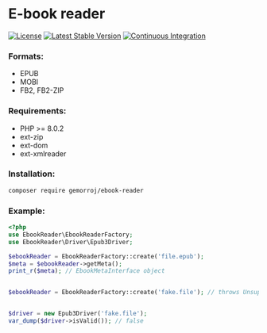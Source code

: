 # E-book reader

[![License](https://poser.pugx.org/gemorroj/ebook-reader/license)](https://packagist.org/packages/gemorroj/ebook-reader)
[![Latest Stable Version](https://poser.pugx.org/gemorroj/ebook-reader/v/stable)](https://packagist.org/packages/gemorroj/ebook-reader)
[![Continuous Integration](https://github.com/Gemorroj/EbookReader/workflows/Continuous%20Integration/badge.svg?branch=master)](https://github.com/Gemorroj/EbookReader/actions?query=workflow%3A%22Continuous+Integration%22)


### Formats:
- EPUB
- MOBI
- FB2, FB2-ZIP


### Requirements:
- PHP >= 8.0.2
- ext-zip
- ext-dom
- ext-xmlreader


### Installation:
```bash
composer require gemorroj/ebook-reader
```

### Example:
```php
<?php
use EbookReader\EbookReaderFactory;
use EbookReader\Driver\Epub3Driver;

$ebookReader = EbookReaderFactory::create('file.epub');
$meta = $ebookReader->getMeta();
print_r($meta); // EbookMetaInterface object


$ebookReader = EbookReaderFactory::create('fake.file'); // throws UnsupportedFormatException exception


$driver = new Epub3Driver('fake.file');
var_dump($driver->isValid()); // false
```
